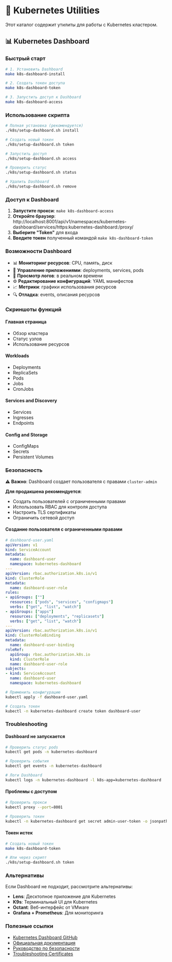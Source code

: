 # 🚀 Kubernetes Utilities

Этот каталог содержит утилиты для работы с Kubernetes кластером.

## 📊 Kubernetes Dashboard

### Быстрый старт

```bash
# 1. Установить Dashboard
make k8s-dashboard-install

# 2. Создать токен доступа
make k8s-dashboard-token

# 3. Запустить доступ к Dashboard
make k8s-dashboard-access
```

### Использование скрипта

```bash
# Полная установка (рекомендуется)
./k8s/setup-dashboard.sh install

# Создать новый токен
./k8s/setup-dashboard.sh token

# Запустить доступ
./k8s/setup-dashboard.sh access

# Проверить статус
./k8s/setup-dashboard.sh status

# Удалить Dashboard
./k8s/setup-dashboard.sh remove
```

### Доступ к Dashboard

1. **Запустите прокси**: `make k8s-dashboard-access`
2. **Откройте браузер**: http://localhost:8001/api/v1/namespaces/kubernetes-dashboard/services/https:kubernetes-dashboard:/proxy/
3. **Выберите "Token"** для входа
4. **Введите токен** полученный командой `make k8s-dashboard-token`

### Возможности Dashboard

- 📊 **Мониторинг ресурсов**: CPU, память, диск
- 🚀 **Управление приложениями**: deployments, services, pods
- 📝 **Просмотр логов**: в реальном времени
- ⚙️ **Редактирование конфигураций**: YAML манифестов
- 📈 **Метрики**: графики использования ресурсов
- 🔍 **Отладка**: events, описания ресурсов

### Скриншоты функций

#### Главная страница
- Обзор кластера
- Статус узлов
- Использование ресурсов

#### Workloads
- Deployments
- ReplicaSets
- Pods
- Jobs
- CronJobs

#### Services and Discovery
- Services
- Ingresses
- Endpoints

#### Config and Storage
- ConfigMaps
- Secrets
- Persistent Volumes

### Безопасность

⚠️ **Важно**: Dashboard создает пользователя с правами `cluster-admin`

**Для продакшена рекомендуется**:
- Создать пользователей с ограниченными правами
- Использовать RBAC для контроля доступа
- Настроить TLS сертификаты
- Ограничить сетевой доступ

#### Создание пользователя с ограниченными правами

```yaml
# dashboard-user.yaml
apiVersion: v1
kind: ServiceAccount
metadata:
  name: dashboard-user
  namespace: kubernetes-dashboard
---
apiVersion: rbac.authorization.k8s.io/v1
kind: ClusterRole
metadata:
  name: dashboard-user-role
rules:
- apiGroups: [""]
  resources: ["pods", "services", "configmaps"]
  verbs: ["get", "list", "watch"]
- apiGroups: ["apps"]
  resources: ["deployments", "replicasets"]
  verbs: ["get", "list", "watch"]
---
apiVersion: rbac.authorization.k8s.io/v1
kind: ClusterRoleBinding
metadata:
  name: dashboard-user-binding
roleRef:
  apiGroup: rbac.authorization.k8s.io
  kind: ClusterRole
  name: dashboard-user-role
subjects:
- kind: ServiceAccount
  name: dashboard-user
  namespace: kubernetes-dashboard
```

```bash
# Применить конфигурацию
kubectl apply -f dashboard-user.yaml

# Создать токен
kubectl -n kubernetes-dashboard create token dashboard-user
```

### Troubleshooting

#### Dashboard не запускается
```bash
# Проверить статус pods
kubectl get pods -n kubernetes-dashboard

# Проверить события
kubectl get events -n kubernetes-dashboard

# Логи Dashboard
kubectl logs -n kubernetes-dashboard -l k8s-app=kubernetes-dashboard
```

#### Проблемы с доступом
```bash
# Проверить прокси
kubectl proxy --port=8001

# Проверить токен
kubectl -n kubernetes-dashboard get secret admin-user-token -o jsonpath='{.data.token}' | base64 -d
```

#### Токен истек
```bash
# Создать новый токен
make k8s-dashboard-token

# Или через скрипт
./k8s/setup-dashboard.sh token
```

### Альтернативы

Если Dashboard не подходит, рассмотрите альтернативы:

- **Lens**: Десктопное приложение для Kubernetes
- **K9s**: Терминальный UI для Kubernetes
- **Octant**: Веб-интерфейс от VMware
- **Grafana + Prometheus**: Для мониторинга

### Полезные ссылки

- [Kubernetes Dashboard GitHub](https://github.com/kubernetes/dashboard)
- [Официальная документация](https://kubernetes.io/docs/tasks/access-application-cluster/web-ui-dashboard/)
- [Руководство по безопасности](https://github.com/kubernetes/dashboard/blob/master/docs/user/access-control/README.md)
- [Troubleshooting Certificates](troubleshooting-certificates.md) 
